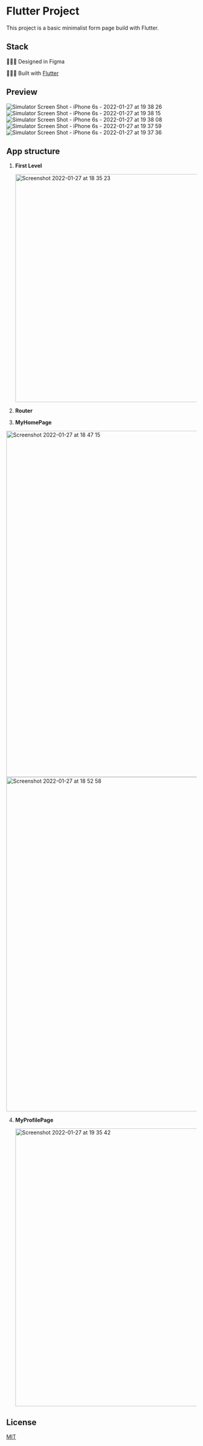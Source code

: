 # Flutter Project

This project is a basic minimalist form page build with Flutter.

## Stack

👩🏻‍🎨 Designed in Figma

👷🏻‍♀️ Built with [Flutter](https://flutter.dev/) 


## Preview
![Simulator Screen Shot - iPhone 6s - 2022-01-27 at 19 38 26](https://user-images.githubusercontent.com/77636661/164795414-bb37bc64-6358-4acd-a074-793f767c4e94.png)
![Simulator Screen Shot - iPhone 6s - 2022-01-27 at 19 38 15](https://user-images.githubusercontent.com/77636661/164795420-b84ba820-e94a-4218-bb31-848c8919c5c7.png)
![Simulator Screen Shot - iPhone 6s - 2022-01-27 at 19 38 08](https://user-images.githubusercontent.com/77636661/164795426-c7bc179a-b6ae-4788-846e-1aeebad10498.png)
![Simulator Screen Shot - iPhone 6s - 2022-01-27 at 19 37 59](https://user-images.githubusercontent.com/77636661/164795431-1829b099-8c77-4386-8f71-73bca0c2d9e0.png)
![Simulator Screen Shot - iPhone 6s - 2022-01-27 at 19 37 36](https://user-images.githubusercontent.com/77636661/164795434-e7af1ff6-ddaa-4aa8-a5ef-794d62e0d03c.png)

## App structure

1. **First Level**
    
    <img width="604" alt="Screenshot 2022-01-27 at 18 35 23" src="https://user-images.githubusercontent.com/77636661/164795877-b34d38c4-2149-42db-a22b-f96212643a90.png">

2. **Router**
    
    
3. **MyHomePage**

  <img width="917" alt="Screenshot 2022-01-27 at 18 47 15" src="https://user-images.githubusercontent.com/77636661/164796134-f6015f2c-eb26-4479-8f99-428b13e4b41b.png"> <img width="886" alt="Screenshot 2022-01-27 at 18 52 58" src="https://user-images.githubusercontent.com/77636661/164796127-e695dbc3-179b-4c75-a6b2-9f7287e92170.png">
    
4. **MyProfilePage**

    <img width="736" alt="Screenshot 2022-01-27 at 19 35 42" src="https://user-images.githubusercontent.com/77636661/164796406-2bc1fe41-8325-4612-9522-18e823fb0b23.png">   
 

## License

[MIT](https://opensource.org/licenses/MIT)
